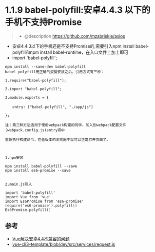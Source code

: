 # 1.1.9 babel-polyfill:安卓4.4.3 以下的手机不支持Promise

> * @description https://github.com/mzabriskie/axios
 * 安卓4.4.3以下的手机还是不支持Promise的,需要引入npm install babel-polyfill和npm install babel-runtime，在入口文件上加上即可
 * import 'babel-polyfill';

```
npm install --save-dev babel-polyfill
babel-polyfill用正确的姿势安装之后，引用方式有三种：

1.require("babel-polyfill");

2.import "babel-polyfill";

3.module.exports = {

　　entry: ["babel-polyfill", "./app/js"]

};

注：第三种方法适用于使用webpack构建的同学，加入到webpack配置文件(webpack.config.js)entry项中

重新执行构建命令，在低版本的浏览器中就可以正常打开页面了。



1.npm安装

npm install babel-polyfill --save
npm install es6-promise --save


2.main.js引入

import 'babel-polyfill'
import Vue from 'vue'
import Es6Promise from 'es6-promise'
require('es6-promise').polyfill()
Es6Promise.polyfill()
```


## 参考
- [Vue解决安卓4.4不兼容的问题](https://www.cnblogs.com/sophie_wang/p/7850596.html)
- [vue-cli3-template/blob/dev/src/services/request.js](https://github.com/cklwblove/vue-cli3-template/blob/dev/src/services/request.js)
